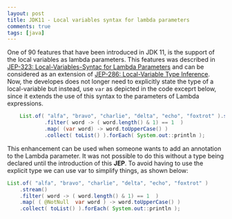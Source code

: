 ```yaml
---
layout: post
title: JDK11 - Local variables syntax for lambda parameters 
comments: true
tags: [java]
---
```

One of 90 features that have been introduced in JDK 11, is the support of the local variables as lambda parameters. This features was described in [JEP-323: Local-Variables-Syntac for Lambda Parameters](https://openjdk.java.net/jeps/323) and can be considered as an extension of [JEP-286: Local-Variable Type Inference](http://openjdk.java.net/jeps/286). Now, the developes does not longer need to explicitly state the type of a local-variable but instead, use `var` as depicted in the code exceprt below, since it extends the use of this syntax to the parameters of Lambda expressions. 

~~~java
    List.of( "alfa", "bravo", "charlie", "delta", "echo", "foxtrot" ).stream()
            .filter( word -> ( word.length() & 1) == 1  )
            .map( (var word) -> word.toUpperCase() )
            .collect( toList() ).forEach( System.out::println );
~~~

This enhancement can be used when someone wants to add an annotation to the Lambda parameter. It was not possible to do this without a type being declared until the introduction of this **JEP**. To avoid having to use the explicit type we can use var to simplify things, as shown below:

~~~java
List.of( "alfa", "bravo", "charlie", "delta", "echo", "foxtrot" )
    .stream()
    .filter( word -> ( word.length() & 1) == 1  )
    .map( ( @NotNull  var word ) -> word.toUpperCase() )
    .collect( toList() ).forEach( System.out::println );
~~~
